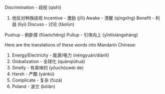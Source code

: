 Discrimination - 歧视 (qíshì)

1. 他反对种族歧视
Incentive - 激励 (jīlì)
Awake - 清醒 (qīngxǐng)
Benefit - 利益 (lìyì)
Discuss - 讨论 (tǎolùn)

Pushup - 俯卧撑 (fǔwòchēng)
Pullup - 引体向上 (yǐntǐxiàngshàng)

Here are the translations of these words into Mandarin Chinese:

1. Energy/Electricity - 能源/电力 (néngyuán/diànlì)
2. Globalization - 全球化 (quánqiúhuà)
3. Smelly - 有臭味的 (yǒuchòuwèi de)
4. Harsh - 严酷 (yánkù)
5. Complicate - 复杂 (fùzá)
6. Poland - 波兰 (bōlán)
